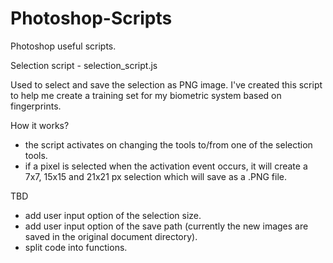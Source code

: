 # Photoshop-Scripts
Photoshop useful scripts.

Selection script - selection_script.js

Used to select and save the selection as PNG image.
I've created this script to help me create a training set for my biometric system based on fingerprints.

How it works?
- the script activates on changing the tools to/from one of the selection tools.
- if a pixel is selected when the activation event occurs, it will create a 7x7, 15x15 and 21x21 px selection which will save as a .PNG file.

TBD
- add user input option of the selection size.
- add user input option of the save path (currently the new images are saved in the original document directory).
- split code into functions.
